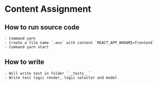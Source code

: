 # Content Assignment

## How to run source code

    - Command yarn
    - Create a file name `.env` with content `REACT_APP_WHOAMI=frontend`
    - Command yarn start

## How to write

    - Will write test in folder `__tests__`
    - Write test logic render, logic selector and model
